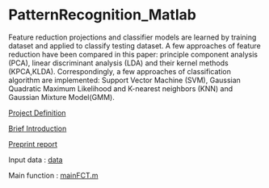 # PatternRecognition_Matlab

Feature reduction projections and classifier models are learned by training dataset and applied to classify testing dataset. A few approaches of feature reduction have been compared in this paper: principle component analysis (PCA), linear discriminant analysis (LDA) and their kernel methods (KPCA,KLDA). Correspondingly, a few approaches of classification algorithm are implemented: Support Vector Machine (SVM), Gaussian Quadratic Maximum Likelihood and K-nearest neighbors (KNN) and Gaussian Mixture Model(GMM). 




[Project Definition](.Project.pdf)

[Brief Introduction](https://xiaoyang-rebecca.github.io/subpage/fselect.html)

[Preprint report](https://www.researchgate.net/publication/308927930_Comparison_of_Feature_Reduction_Approaches_and_Classification_Approaches_for_Pattern_Recognition)



Input data : [data](https://drive.google.com/file/d/1IcTKj0Y7JI28whJEXIB46v1daR37hNFj/view?usp=sharing)

Main function : [mainFCT.m](./mainFCT.m)
